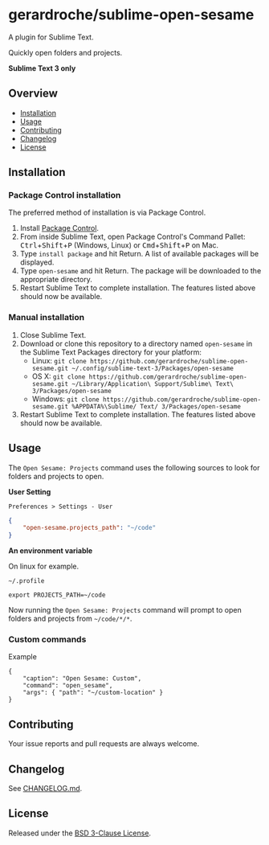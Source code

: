 # gerardroche/sublime-open-sesame

A plugin for Sublime Text.

Quickly open folders and projects.

**Sublime Text 3 only**

## Overview

* [Installation](#installation)
* [Usage](#usage)
* [Contributing](#contributing)
* [Changelog](#changelog)
* [License](#license)

## Installation

### Package Control installation

The preferred method of installation is via Package Control.

1. Install [Package Control](https://packagecontrol.io).
2. From inside Sublime Text, open Package Control's Command Pallet: <kbd>Ctrl</kbd>+<kbd>Shift</kbd>+<kbd>P</kbd> (Windows, Linux) or <kbd>Cmd</kbd>+<kbd>Shift</kbd>+<kbd>P</kbd> on Mac.
3. Type `install package` and hit Return. A list of available packages will be displayed.
4. Type `open-sesame` and hit Return. The package will be downloaded to the appropriate directory.
5. Restart Sublime Text to complete installation. The features listed above should now be available.

### Manual installation

1. Close Sublime Text.
2. Download or clone this repository to a directory named `open-sesame` in the Sublime Text Packages directory for your platform:
    * Linux: `git clone https://github.com/gerardroche/sublime-open-sesame.git ~/.config/sublime-text-3/Packages/open-sesame`
    * OS X: `git clone https://github.com/gerardroche/sublime-open-sesame.git ~/Library/Application\ Support/Sublime\ Text\ 3/Packages/open-sesame`
    * Windows: `git clone https://github.com/gerardroche/sublime-open-sesame.git %APPDATA%\Sublime/ Text/ 3/Packages/open-sesame`
3. Restart Sublime Text to complete installation. The features listed above should now be available.

## Usage

The `Open Sesame: Projects` command uses the following sources to look for folders and projects to open.

**User Setting**

`Preferences > Settings - User`

```json
{
    "open-sesame.projects_path": "~/code"
}
```

**An environment variable**

On linux for example.

`~/.profile`

```
export PROJECTS_PATH=~/code
```

Now running the `Open Sesame: Projects` command will prompt to open folders and projects from `~/code/*/*`.

### Custom commands

Example

```
{
    "caption": "Open Sesame: Custom",
    "command": "open_sesame",
    "args": { "path": "~/custom-location" }
}
```

## Contributing

Your issue reports and pull requests are always welcome.

## Changelog

See [CHANGELOG.md](CHANGELOG.md).

## License

Released under the [BSD 3-Clause License](LICENSE).
